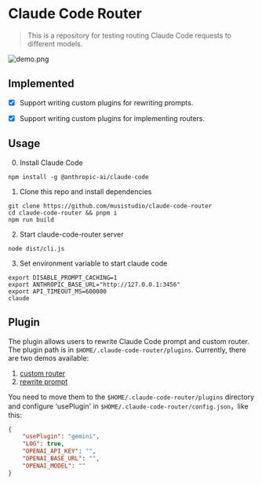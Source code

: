# Claude Code Router

> This is a repository for testing routing Claude Code requests to different models.

![demo.png](https://github.com/musistudio/claude-code-router/blob/main/screenshoots/demo.png)

## Implemented

- [x] Support writing custom plugins for rewriting prompts.

- [x] Support writing custom plugins for implementing routers.

## Usage

0. Install Claude Code

```shell
npm install -g @anthropic-ai/claude-code
```

1. Clone this repo and install dependencies

```shell
git clone https://github.com/musistudio/claude-code-router
cd claude-code-router && pnpm i
npm run build
```

2. Start claude-code-router server

```shell
node dist/cli.js
```

3. Set environment variable to start claude code

```shell
export DISABLE_PROMPT_CACHING=1
export ANTHROPIC_BASE_URL="http://127.0.0.1:3456"
export API_TIMEOUT_MS=600000
claude
```

## Plugin

The plugin allows users to rewrite Claude Code prompt and custom router. The plugin path is in `$HOME/.claude-code-router/plugins`. Currently, there are two demos available: 
1. [custom router](https://github.com/musistudio/claude-code-router/blob/dev/custom-prompt/plugins/deepseek.js)
2. [rewrite prompt](https://github.com/musistudio/claude-code-router/blob/dev/custom-prompt/plugins/gemini.js)

You need to move them to the `$HOME/.claude-code-router/plugins` directory and configure 'usePlugin' in `$HOME/.claude-code-router/config.json`，like this:

```json
{
    "usePlugin": "gemini",
    "LOG": true,
    "OPENAI_API_KEY": "",
    "OPENAI_BASE_URL": "",
    "OPENAI_MODEL": ""
}
```
